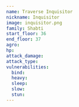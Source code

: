 ```yaml
---
name: Traverse Inquisitor
nickname: Inquisitor
image: inquisitor.png
family: Shabti
start_floor: 36
end_floor: 37
agro: 
hp: 
attack_damage: 
attack_type: 
vulnerabilities:
  bind: 
  heavy: 
  sleep: 
  slow: 
  stun: 
---
```

